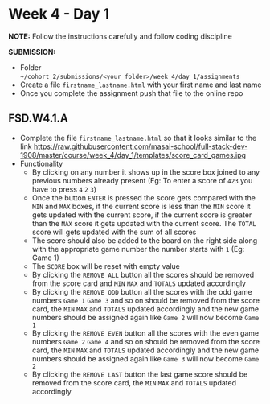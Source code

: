 # Week 4 - Day 1

**NOTE:** Follow the instructions carefully and follow coding discipline

**SUBMISSION:**

- Folder `~/cohort_2/submissions/<your_folder>/week_4/day_1/assignments`
- Create a file `firstname_lastname.html` with your first name and last name
- Once you complete the assignment push that file to the online repo


## FSD.W4.1.A

- Complete the file `firstname_lastname.html` so that it looks similar to the link <https://raw.githubusercontent.com/masai-school/full-stack-dev-1908/master/course/week_4/day_1/templates/score_card_games.jpg>
- Functionality
  - By clicking on any number it shows up in the score box joined to any previous numbers already present (Eg: To enter a score of `423` you have to press `4` `2` `3`)
  - Once the button `ENTER` is pressed the score gets compared with the `MIN` and `MAX` boxes, if the current score is less than the `MIN` score it gets updated with the current score, if the current score is greater than the `MAX` score it gets updated with the current score. The `TOTAL` score will gets updated with the sum of all scores
  - The score should also be added to the board on the right side along with the appropriate game number the number starts with `1` (Eg: Game 1)
  - The `SCORE` box will be reset with empty value
  - By clicking the `REMOVE ALL` button all the scores should be removed from the score card and `MIN` `MAX` and `TOTALS` updated accordingly
  - By clicking the `REMOVE ODD` button all the scores with the odd game numbers `Game 1`  `Game 3` and so on should be removed from the score card, the `MIN` `MAX` and `TOTALS` updated accordingly and the new game numbers should be assigned again like `Game 2` will now become `Game 1`
  - By clicking the `REMOVE EVEN` button all the scores with the even game numbers `Game 2`  `Game 4` and so on should be removed from the score card, the `MIN` `MAX` and `TOTALS` updated accordingly and the new game numbers should be assigned again like `Game 3` will now become `Game 2`
  - By clicking the `REMOVE LAST` button the last game score should be removed from the score card, the `MIN` `MAX` and `TOTALS` updated accordingly